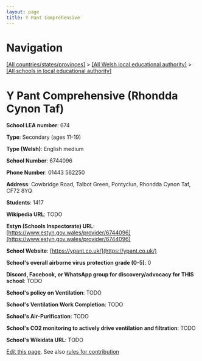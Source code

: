```yaml
---
layout: page
title: Y Pant Comprehensive
---
```

# Navigation

[[All countries/states/provinces]](../../..) > [[All Welsh local educational authority]](../..) > [[All schools in local educational authority]](..)

# Y Pant Comprehensive (Rhondda Cynon Taf)

**School LEA number**: 674

**Type**: Secondary (ages 11-19)

**Type (Welsh)**: English medium

**School Number**: 6744096

**Phone Number**: 01443 562250

**Address**: Cowbridge Road, Talbot Green, Pontyclun, Rhondda Cynon Taf, CF72 8YQ

**Students**: 1417

**Wikipedia URL**: TODO

**Estyn (Schools Inspectorate) URL**: [https://www.estyn.gov.wales/provider/6744096](https://www.estyn.gov.wales/provider/6744096)

**School Website**: [https://ypant.co.uk/](https://ypant.co.uk/)

**School's overall airborne virus protection grade (0-5)**: 0

**Discord, Facebook, or WhatsApp group for discovery/advocacy for THIS school**: TODO

**School's policy on Ventilation**: TODO

**School's Ventilation Work Completion**: TODO

**School's Air-Purification**: TODO

**School's CO2 monitoring to actively drive ventilation and filtration**: TODO

**School's Wikidata URL**: TODO




[Edit this page](https://github.com/ventilate-schools/Wales/edit/prif/./Rhondda_Cynon_Taf/Y_Pant_Comprehensive.md). See also [rules for contribution](../../../contribution-rules/)